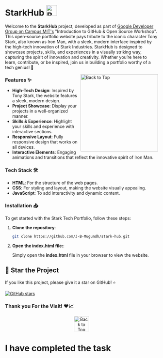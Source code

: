 <p id="header"><p>

# StarkHub <img src="https://freepngimg.com/download/chibi/149662-chibi-iron-man-png-download-free.png" alt="Back to Top" width="35" height="35">

Welcome to the **StarkHub** project, developed as part of [Google Developer Group on Campus MIT's](https://gdg.community.dev/gdg-on-campus-madras-institute-of-technology-chennai-india/) "Introduction to GitHub & Open Source Workshop". This open-source portfolio website pays tribute to the iconic character Tony Stark, also known as Iron Man, with a sleek, modern interface inspired by the high-tech innovation of Stark Industries. StarkHub is designed to showcase projects, skills, and experiences in a visually striking way, capturing the spirit of innovation and creativity. Whether you’re here to learn, contribute, or be inspired, join us in building a portfolio worthy of a tech genius! 🚀

<img align="right" src="https://i.pinimg.com/originals/a8/d5/ba/a8d5baeb06fc12c77ccefd0121010d20.gif" alt="Back to Top" width="255" height="255">

### Features ✨ 

- **High-Tech Design**: Inspired by Tony Stark, the website features a sleek, modern design.
- **Project Showcase**: Display your projects in a well-organized manner.
- **Skills & Experience**: Highlight your skills and experience with interactive sections.
- **Responsive Layout**: Fully responsive design that works on all devices.
- **Interactive Elements**: Engaging animations and transitions that reflect the innovative spirit of Iron Man.

### Tech Stack 🛠

- **HTML**: For the structure of the web pages.
- **CSS**: For styling and layout, making the website visually appealing.
- **JavaScript**: To add interactivity and dynamic content.

### Installation 📥

To get started with the Stark Tech Portfolio, follow these steps:

1. **Clone the repository**:
   ```bash
   git clone https://github.com/J-B-Mugundh/stark-hub.git
   ``` 
2. **Open the index.html file:**:

    Simply open the **index.html** file in your browser to view the website.


## 🌟 Star the Project

If you like this project, please give it a star on GitHub! ⭐

[![GitHub stars](https://img.shields.io/github/stars/J-B-Mugundh/stark-hub.svg?style=social&label=Star)](https://github.com/J-B-Mugundh/stark-hub)
<br>

### Thank you For the Visit! ❤️📈

<div align="center">
    <a href="#header">
       <img src="https://i.pinimg.com/originals/f8/57/5e/f8575e719ad2e47282123f60a7c13407.gif" alt="Back to Top" width="50" height="50">
    </a>
</div>

<h1>I have completed the task</h1>